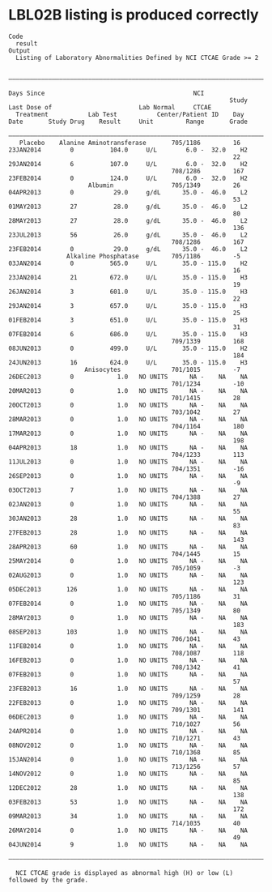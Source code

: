# LBL02B listing is produced correctly

    Code
      result
    Output
      Listing of Laboratory Abnormalities Defined by NCI CTCAE Grade >= 2
      
      ———————————————————————————————————————————————————————————————————————————————————————————————————————————————————————————————————————
                                                                                      Days Since                                         NCI 
                                                                 Study               Last Dose of                        Lab Normal     CTCAE
      Treatment           Lab Test           Center/Patient ID    Day      Date       Study Drug    Result     Unit         Range       Grade
      ———————————————————————————————————————————————————————————————————————————————————————————————————————————————————————————————————————
       Placebo    Alanine Aminotransferase       705/1186         16     23JAN2014        0          104.0     U/L        6.0 -  32.0    H2  
                                                                  22     29JAN2014        6          107.0     U/L        6.0 -  32.0    H2  
                                                 708/1286         167    23FEB2014        0          124.0     U/L        6.0 -  32.0    H2  
                          Albumin                705/1349         26     04APR2013        0           29.0     g/dL      35.0 -  46.0    L2  
                                                                  53     01MAY2013        27          28.0     g/dL      35.0 -  46.0    L2  
                                                                  80     28MAY2013        27          28.0     g/dL      35.0 -  46.0    L2  
                                                                  136    23JUL2013        56          26.0     g/dL      35.0 -  46.0    L2  
                                                 708/1286         167    23FEB2014        0           29.0     g/dL      35.0 -  46.0    L2  
                    Alkaline Phosphatase         705/1186         -5     03JAN2014        0          565.0     U/L       35.0 - 115.0    H2  
                                                                  16     23JAN2014        21         672.0     U/L       35.0 - 115.0    H3  
                                                                  19     26JAN2014        3          601.0     U/L       35.0 - 115.0    H3  
                                                                  22     29JAN2014        3          657.0     U/L       35.0 - 115.0    H3  
                                                                  25     01FEB2014        3          651.0     U/L       35.0 - 115.0    H3  
                                                                  31     07FEB2014        6          686.0     U/L       35.0 - 115.0    H3  
                                                 709/1339         168    08JUN2013        0          499.0     U/L       35.0 - 115.0    H2  
                                                                  184    24JUN2013        16         624.0     U/L       35.0 - 115.0    H3  
                         Anisocytes              701/1015         -7     26DEC2013        0            1.0   NO UNITS      NA -    NA    NA  
                                                 701/1234         -10    20MAR2013        0            1.0   NO UNITS      NA -    NA    NA  
                                                 701/1415         28     20OCT2013        0            1.0   NO UNITS      NA -    NA    NA  
                                                 703/1042         27     28MAR2013        0            1.0   NO UNITS      NA -    NA    NA  
                                                 704/1164         180    17MAR2013        0            1.0   NO UNITS      NA -    NA    NA  
                                                                  198    04APR2013        18           1.0   NO UNITS      NA -    NA    NA  
                                                 704/1233         113    11JUL2013        0            1.0   NO UNITS      NA -    NA    NA  
                                                 704/1351         -16    26SEP2013        0            1.0   NO UNITS      NA -    NA    NA  
                                                                  -9     03OCT2013        7            1.0   NO UNITS      NA -    NA    NA  
                                                 704/1388         27     02JAN2013        0            1.0   NO UNITS      NA -    NA    NA  
                                                                  55     30JAN2013        28           1.0   NO UNITS      NA -    NA    NA  
                                                                  83     27FEB2013        28           1.0   NO UNITS      NA -    NA    NA  
                                                                  143    28APR2013        60           1.0   NO UNITS      NA -    NA    NA  
                                                 704/1445         15     25MAY2014        0            1.0   NO UNITS      NA -    NA    NA  
                                                 705/1059         -3     02AUG2013        0            1.0   NO UNITS      NA -    NA    NA  
                                                                  123    05DEC2013       126           1.0   NO UNITS      NA -    NA    NA  
                                                 705/1186         31     07FEB2014        0            1.0   NO UNITS      NA -    NA    NA  
                                                 705/1349         80     28MAY2013        0            1.0   NO UNITS      NA -    NA    NA  
                                                                  183    08SEP2013       103           1.0   NO UNITS      NA -    NA    NA  
                                                 706/1041         43     11FEB2014        0            1.0   NO UNITS      NA -    NA    NA  
                                                 708/1087         118    16FEB2013        0            1.0   NO UNITS      NA -    NA    NA  
                                                 708/1342         41     07FEB2013        0            1.0   NO UNITS      NA -    NA    NA  
                                                                  57     23FEB2013        16           1.0   NO UNITS      NA -    NA    NA  
                                                 709/1259         28     22FEB2013        0            1.0   NO UNITS      NA -    NA    NA  
                                                 709/1301         141    06DEC2013        0            1.0   NO UNITS      NA -    NA    NA  
                                                 710/1027         56     24APR2014        0            1.0   NO UNITS      NA -    NA    NA  
                                                 710/1271         43     08NOV2012        0            1.0   NO UNITS      NA -    NA    NA  
                                                 710/1368         85     15JAN2014        0            1.0   NO UNITS      NA -    NA    NA  
                                                 713/1256         57     14NOV2012        0            1.0   NO UNITS      NA -    NA    NA  
                                                                  85     12DEC2012        28           1.0   NO UNITS      NA -    NA    NA  
                                                                  138    03FEB2013        53           1.0   NO UNITS      NA -    NA    NA  
                                                                  172    09MAR2013        34           1.0   NO UNITS      NA -    NA    NA  
                                                 714/1035         40     26MAY2014        0            1.0   NO UNITS      NA -    NA    NA  
                                                                  49     04JUN2014        9            1.0   NO UNITS      NA -    NA    NA  
      ———————————————————————————————————————————————————————————————————————————————————————————————————————————————————————————————————————
      
      NCI CTCAE grade is displayed as abnormal high (H) or low (L) followed by the grade.

